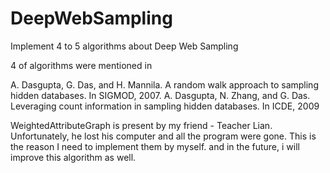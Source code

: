 DeepWebSampling
===============

Implement 4 to 5 algorithms about Deep Web Sampling

4 of algorithms were mentioned in

A. Dasgupta, G. Das, and H. Mannila. A random walk approach to sampling hidden databases. In SIGMOD, 2007.
A. Dasgupta, N. Zhang, and G. Das. Leveraging count information in sampling hidden databases. In ICDE, 2009

WeightedAttributeGraph is present by my friend - Teacher Lian. Unfortunately, he lost his computer and all the program were gone.
This is the reason I need to implement them by myself. and in the future, i will improve this algorithm as well.
